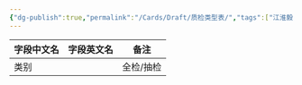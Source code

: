 ```yaml
---
{"dg-publish":true,"permalink":"/Cards/Draft/质检类型表/","tags":["江淮毅昌/蝶创I-MES/MES"]}
---
```




| **字段中文名** | **字段英文名** | **备注** |
| --------- | --------- | ------ |
| 类别        |           | 全检/抽检  |

